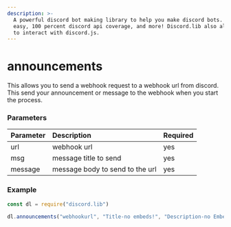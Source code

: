 ```yaml
---
description: >-
  A powerful discord bot making library to help you make discord bots. Super
  easy, 100 percent discord api coverage, and more! Discord.lib also allows you
  to interact with discord.js.
---
```


# announcements

This allows you to send a webhook request to a webhook url from discord. This send your announcement or message to the webhook when you start the process.

### Parameters

| Parameter | Description | Required |
| :--- | :--- | :--- |
| url | webhook url | yes |
| msg | message title to send | yes |
| message | message body to send to the url | yes |

### Example

```javascript
const dl = require("discord.lib")

dl.announcements("webhookurl", "Title-no embeds!", "Description-no Embeds!")
```

